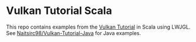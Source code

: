 # Vulkan Tutorial Scala
This repo contains examples from the [Vulkan Tutorial](https://vulkan-tutorial.com/) in Scala using LWJGL. See [Naitsirc98/Vulkan-Tutorial-Java](https://github.com/Naitsirc98/Vulkan-Tutorial-Java) for Java examples.
